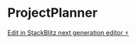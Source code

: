 # ProjectPlanner

[Edit in StackBlitz next generation editor ⚡️](https://stackblitz.com/~/github.com/Nicolas75005/ProjectPlanner)